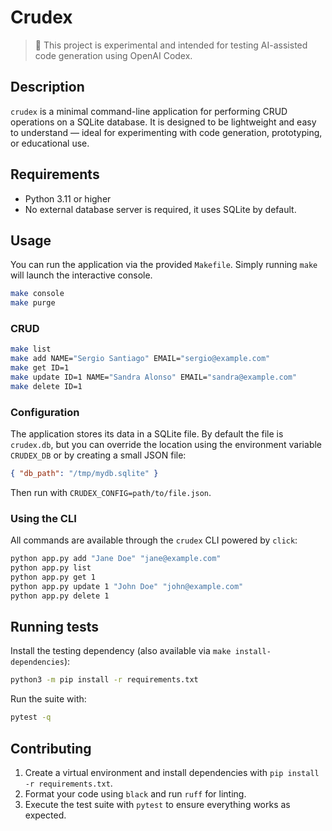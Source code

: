# Crudex
> 🧪 This project is experimental and intended for testing AI-assisted code generation using OpenAI Codex.  

## Description

`crudex` is a minimal command-line application for performing CRUD operations on a SQLite database.
It is designed to be lightweight and easy to understand — ideal for experimenting with code generation, prototyping, or educational use.

## Requirements

- Python 3.11 or higher  
- No external database server is required, it uses SQLite by default.

## Usage

You can run the application via the provided `Makefile`. Simply running `make`
will launch the interactive console.

```bash
make console
make purge
```

### CRUD

```bash
make list
make add NAME="Sergio Santiago" EMAIL="sergio@example.com"
make get ID=1
make update ID=1 NAME="Sandra Alonso" EMAIL="sandra@example.com"
make delete ID=1
```

### Configuration

The application stores its data in a SQLite file. By default the file is
`crudex.db`, but you can override the location using the environment variable
`CRUDEX_DB` or by creating a small JSON file:

```json
{ "db_path": "/tmp/mydb.sqlite" }
```

Then run with `CRUDEX_CONFIG=path/to/file.json`.

### Using the CLI

All commands are available through the `crudex` CLI powered by `click`:

```bash
python app.py add "Jane Doe" "jane@example.com"
python app.py list
python app.py get 1
python app.py update 1 "John Doe" "john@example.com"
python app.py delete 1
```

## Running tests

Install the testing dependency (also available via `make install-dependencies`):

```bash
python3 -m pip install -r requirements.txt
```

Run the suite with:

```bash
pytest -q
```

## Contributing

1. Create a virtual environment and install dependencies with `pip install -r requirements.txt`.
2. Format your code using `black` and run `ruff` for linting.
3. Execute the test suite with `pytest` to ensure everything works as expected.
